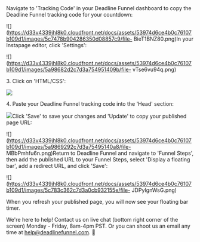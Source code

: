 ##

Navigate to 'Tracking Code' in your Deadline Funnel dashboard to copy the
Deadline Funnel tracking code for your countdown:

![](https://d33v4339jhl8k0.cloudfront.net/docs/assets/53974d6ce4b0c76107b109d1/images/5c7478b904286350d08857c9/file-
BieT1BNZ80.png)In your Instapage editor, click 'Settings':

![](https://d33v4339jhl8k0.cloudfront.net/docs/assets/53974d6ce4b0c76107b109d1/images/5a98682d2c7d3a754951409b/file-
vTse6vu94q.png)

3\. Click on 'HTML/CSS':

![](https://d33v4339jhl8k0.cloudfront.net/docs/assets/53974d6ce4b0c76107b109d1/images/5a98688d2c7d3a75495140a2/file-E3zTsHbXyi.png)

4\. Paste your Deadline Funnel tracking code into the 'Head' section:

![](https://d33v4339jhl8k0.cloudfront.net/docs/assets/53974d6ce4b0c76107b109d1/images/5a9868d22c7d3a75495140a4/file-54Gxwh10PN.png)Click
'Save' to save your changes and 'Update' to copy your published page URL:

![](https://d33v4339jhl8k0.cloudfront.net/docs/assets/53974d6ce4b0c76107b109d1/images/5a9869292c7d3a75495140a8/file-
MBbPmhfu6n.png)Return to Deadline Funnel and navigate to 'Funnel Steps', then
add the published URL to your Funnel Steps, select 'Display a floating bar',
add a redirect URL, and click 'Save':

![](https://d33v4339jhl8k0.cloudfront.net/docs/assets/53974d6ce4b0c76107b109d1/images/5c783c362c7d3a0cb932155e/file-
JDPyIgnWsG.png)

When you refresh your published page, you will now see your floating bar
timer.

We're here to help! Contact us on live chat (bottom right corner of the
screen) Monday - Friday, 8am-4pm PST. Or you can shoot us an email any time at
help@deadlinefunnel.com. 🙂

